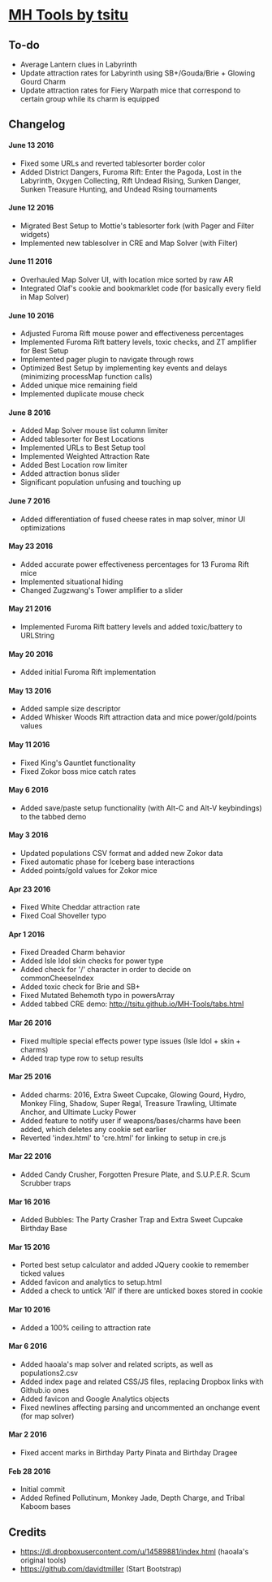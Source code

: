 # [MH Tools by tsitu](https://github.com/tsitu/MH-Tools)

## To-do
* Average Lantern clues in Labyrinth
* Update attraction rates for Labyrinth using SB+/Gouda/Brie + Glowing Gourd Charm
* Update attraction rates for Fiery Warpath mice that correspond to certain group while its charm is equipped

## Changelog

#### June 13 2016
* Fixed some URLs and reverted tablesorter border color
* Added District Dangers, Furoma Rift: Enter the Pagoda, Lost in the Labyrinth, Oxygen Collecting, Rift Undead Rising, Sunken Danger, Sunken Treasure Hunting, and Undead Rising tournaments

#### June 12 2016
* Migrated Best Setup to Mottie's tablesorter fork (with Pager and Filter widgets)
* Implemented new tablesolver in CRE and Map Solver (with Filter)

#### June 11 2016
* Overhauled Map Solver UI, with location mice sorted by raw AR
* Integrated Olaf's cookie and bookmarklet code (for basically every field in Map Solver)

#### June 10 2016
* Adjusted Furoma Rift mouse power and effectiveness percentages
* Implemented Furoma Rift battery levels, toxic checks, and ZT amplifier for Best Setup
* Implemented pager plugin to navigate through rows
* Optimized Best Setup by implementing key events and delays (minimizing processMap function calls)
* Added unique mice remaining field
* Implemented duplicate mouse check

#### June 8 2016
* Added Map Solver mouse list column limiter
* Added tablesorter for Best Locations
* Implemented URLs to Best Setup tool
* Implemented Weighted Attraction Rate
* Added Best Location row limiter
* Added attraction bonus slider
* Significant population unfusing and touching up

#### June 7 2016
* Added differentiation of fused cheese rates in map solver, minor UI optimizations

#### May 23 2016
* Added accurate power effectiveness percentages for 13 Furoma Rift mice
* Implemented situational <tr> hiding
* Changed Zugzwang's Tower amplifier to a slider

#### May 21 2016
* Implemented Furoma Rift battery levels and added toxic/battery to URLString

#### May 20 2016
* Added initial Furoma Rift implementation

#### May 13 2016
* Added sample size descriptor
* Added Whisker Woods Rift attraction data and mice power/gold/points values

#### May 11 2016
* Fixed King's Gauntlet functionality
* Fixed Zokor boss mice catch rates

#### May 6 2016
* Added save/paste setup functionality (with Alt-C and Alt-V keybindings) to the tabbed demo

#### May 3 2016
* Updated populations CSV format and added new Zokor data
* Fixed automatic phase for Iceberg base interactions
* Added points/gold values for Zokor mice

#### Apr 23 2016
* Fixed White Cheddar attraction rate
* Fixed Coal Shoveller typo

#### Apr 1 2016
* Fixed Dreaded Charm behavior
* Added Isle Idol skin checks for power type
* Added check for '/' character in order to decide on commonCheeseIndex
* Added toxic check for Brie and SB+
* Fixed Mutated Behemoth typo in powersArray
* Added tabbed CRE demo: http://tsitu.github.io/MH-Tools/tabs.html

#### Mar 26 2016
* Fixed multiple special effects power type issues (Isle Idol + skin + charms)
* Added trap type row to setup results

#### Mar 25 2016
* Added charms: 2016, Extra Sweet Cupcake, Glowing Gourd, Hydro, Monkey Fling, Shadow, Super Regal, Treasure Trawling, Ultimate Anchor, and Ultimate Lucky Power
* Added feature to notify user if weapons/bases/charms have been added, which deletes any cookie set earlier
* Reverted 'index.html' to 'cre.html' for linking to setup in cre.js

#### Mar 22 2016
* Added Candy Crusher, Forgotten Presure Plate, and S.U.P.E.R. Scum Scrubber traps

#### Mar 16 2016
* Added Bubbles: The Party Crasher Trap and Extra Sweet Cupcake Birthday Base

#### Mar 15 2016
* Ported best setup calculator and added JQuery cookie to remember ticked values
* Added favicon and analytics to setup.html
* Added a check to untick 'All' if there are unticked boxes stored in cookie

#### Mar 10 2016
* Added a 100% ceiling to attraction rate

#### Mar 6 2016
* Added haoala's map solver and related scripts, as well as populations2.csv
* Added index page and related CSS/JS files, replacing Dropbox links with Github.io ones
* Added favicon and Google Analytics objects
* Fixed newlines affecting parsing and uncommented an onchange event (for map solver)

#### Mar 2 2016
* Fixed accent marks in Birthday Party Pinata and Birthday Dragee

#### Feb 28 2016
* Initial commit
* Added Refined Pollutinum, Monkey Jade, Depth Charge, and Tribal Kaboom bases

## Credits

* https://dl.dropboxusercontent.com/u/14589881/index.html (haoala's original tools)
* https://github.com/davidtmiller (Start Bootstrap)